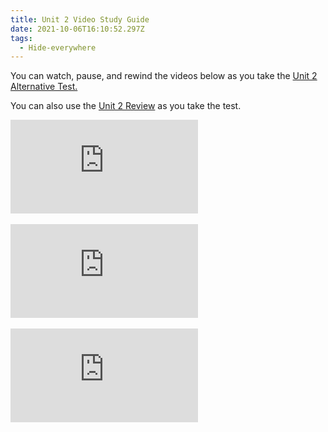 ```yaml
---
title: Unit 2 Video Study Guide
date: 2021-10-06T16:10:52.297Z
tags:
  - Hide-everywhere
---
```

You can watch, pause, and rewind the videos below as you take the [Unit 2 Alternative Test.](/posts/unit-2-alternative-test)

You can also use the [Unit 2 Review](/posts/unit-2-review) as you take the test.

<div class="youtube-container"><iframe class="responsive-iframe" src="https://www.youtube.com/embed/YO244P1e9QM" frameborder="0" allow="accelerometer; autoplay; clipboard-write; encrypted-media; gyroscope; picture-in-picture" allowfullscreen></iframe></div>

<br>

<div class="youtube-container"><iframe class="responsive-iframe" src="https://www.youtube.com/embed/qgVFkRn8f10" frameborder="0" allow="accelerometer; autoplay; clipboard-write; encrypted-media; gyroscope; picture-in-picture" allowfullscreen></iframe></div>

<br>

<div class="youtube-container"><iframe class="responsive-iframe" src="https://www.youtube.com/embed/eJ9Zjc-jdys" frameborder="0" allow="accelerometer; autoplay; clipboard-write; encrypted-media; gyroscope; picture-in-picture" allowfullscreen></iframe></div>